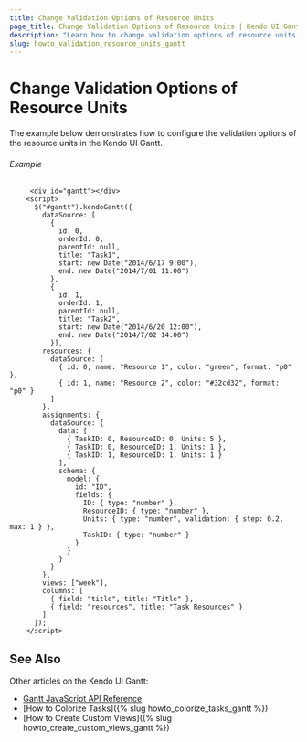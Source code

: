 ```yaml
---
title: Change Validation Options of Resource Units
page_title: Change Validation Options of Resource Units | Kendo UI Gantt
description: "Learn how to change validation options of resource units in the Kendo UI Gantt widget."
slug: howto_validation_resource_units_gantt
---
```


# Change Validation Options of Resource Units

The example below demonstrates how to configure the validation options of the resource units in the Kendo UI Gantt.

###### Example

```dojo
     <div id="gantt"></div>
    <script>
      $("#gantt").kendoGantt({
        dataSource: [
          {
            id: 0,
            orderId: 0,
            parentId: null,
            title: "Task1",
            start: new Date("2014/6/17 9:00"),
            end: new Date("2014/7/01 11:00")
          },
          {
            id: 1,
            orderId: 1,
            parentId: null,
            title: "Task2",
            start: new Date("2014/6/20 12:00"),
            end: new Date("2014/7/02 14:00")
          }],
        resources: {
          dataSource: [
            { id: 0, name: "Resource 1", color: "green", format: "p0" },
            { id: 1, name: "Resource 2", color: "#32cd32", format: "p0" }
          ]
        },
        assignments: {
          dataSource: {
            data: [
              { TaskID: 0, ResourceID: 0, Units: 5 },
              { TaskID: 0, ResourceID: 1, Units: 1 },
              { TaskID: 1, ResourceID: 1, Units: 1 }
            ],
            schema: {
              model: {
                id: "ID",
                fields: {
                  ID: { type: "number" },
                  ResourceID: { type: "number" },
                  Units: { type: "number", validation: { step: 0.2, max: 1 } },
                  TaskID: { type: "number" }
                }
              }
            }
          }
        },
        views: ["week"],
        columns: [
          { field: "title", title: "Title" },
          { field: "resources", title: "Task Resources" }
        ]
      });
    </script>
```

## See Also

Other articles on the Kendo UI Gantt:

* [Gantt JavaScript API Reference](/api/javascript/ui/gantt)
* [How to Colorize Tasks]({% slug howto_colorize_tasks_gantt %})
* [How to Create Custom Views]({% slug howto_create_custom_views_gantt %})
